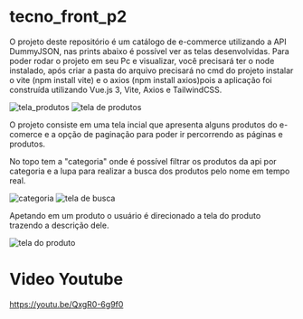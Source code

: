 # tecno_front_p2

O projeto deste repositório é um catálogo de e-commerce utilizando a API DummyJSON, nas prints abaixo é possível ver as telas desenvolvidas. Para poder rodar o projeto em seu Pc e visualizar, você precisará ter o node instalado, após criar a pasta do arquivo precisará no cmd do projeto instalar o vite (npm install vite) e o axios (npm install axios)pois a aplicação foi construída utilizando Vue.js 3, Vite, Axios e TailwindCSS.

![tela_produtos](https://github.com/user-attachments/assets/09efd774-c4af-4003-9459-6d5befd6e601)
![tela de produtos](https://github.com/user-attachments/assets/bfaaa73e-af54-434d-a0ad-7fdfc0630c28)

O projeto consiste em uma tela incial que apresenta alguns produtos do e-comerce e a opção de paginação para poder ir percorrendo as páginas e produtos. 


No topo tem a "categoria" onde é possível filtrar os produtos da api por categoria e a lupa para realizar a busca dos produtos pelo nome em tempo real.


![categoria](https://github.com/user-attachments/assets/29459b11-ecc9-4d60-aafc-32f4099ec73f)
![tela de busca](https://github.com/user-attachments/assets/cbaddf9d-0e6b-44f8-b590-c5b1721d3fcf)


Apetando em um produto o usuário é direcionado a tela do produto trazendo a descrição dele.

![tela do produto](https://github.com/user-attachments/assets/95a8d38a-cf79-4af6-b793-55ae5df4d7e9)


# Video Youtube

https://youtu.be/QxgR0-6g9f0
